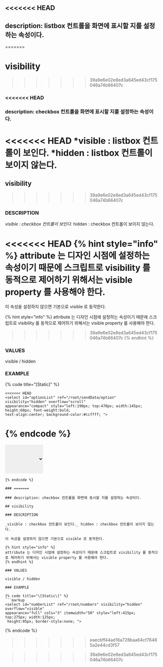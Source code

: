 <<<<<<< HEAD
---
description: listbox 컨트롤을 화면에 표시할 지를 설정하는 속성이다.     
---
=======
# visibility
>>>>>>> 39a9e6e02e8ed3a645ed43cf175046a74b66407c

### &lt;&lt;&lt;&lt;&lt;&lt;&lt; HEAD

### description: checkbox 컨트롤을 화면에 표시할 지를 설정하는 속성이다.

<<<<<<< HEAD
*visible : listbox  컨트롤이 보인다.
*hidden : listbox  컨트롤이 보이지 않는다.
=======
## visibility
>>>>>>> 39a9e6e02e8ed3a645ed43cf175046a74b66407c

### DESCRIPTION

_visible : checkbox 컨트롤이 보인다._ hidden : checkbox 컨트롤이 보이지 않는다.

<<<<<<< HEAD
{% hint style="info" %} attribute 는 디자인 시점에 설정하는 속성이기 때문에 스크립트로 visibility 를 동적으로 제어하기 위해서는 visible property 를 사용해야 한다.   
=======
이 속성을 설정하지 않으면 기본으로 visible 로 동작한다.

{% hint style="info" %}
attribute 는 디자인 시점에 설정하는 속성이기 때문에 스크립트로 visibility 를 동적으로 제어하기 위해서는 visible property 를 사용해야 한다.
>>>>>>> 39a9e6e02e8ed3a645ed43cf175046a74b66407c
{% endhint %}

### VALUES

visible / hidden

### EXAMPLE

{% code title="\[Static\]" %}
```markup
<<<<<<< HEAD
<select id="optionList" ref="/root/sendData/option" visibility="hidden" overflow="scroll" 
appearance="compact" style="left:190px; top:470px; width:145px; height:60px; font-weight:bold; 
text-align:center; background-color:#ccffff; "> 
```
{% endcode %}
=======
<select id="numberList" ref="/root/numbers" visibility="hidden" overflow="visible" 
appearance="full" cols="3" itemwidth="50" style="left:415px; top:275px; width:125px;
 height:95px; border-style:none; ">
```
{% endcode %}

### =======

### description: checkbox 컨트롤을 화면에 표시할 지를 설정하는 속성이다.

## visibility

### DESCRIPTION

_visible : checkbox 컨트롤이 보인다._ hidden : checkbox 컨트롤이 보이지 않는다.

이 속성을 설정하지 않으면 기본으로 visible 로 동작한다.

{% hint style="info" %}
attribute 는 디자인 시점에 설정하는 속성이기 때문에 스크립트로 visibility 를 동적으로 제어하기 위해서는 visible property 를 사용해야 한다.
{% endhint %}

### VALUES

visible / hidden

### EXAMPLE

{% code title="\[Static\]" %}
```markup
<select id="numberList" ref="/root/numbers" visibility="hidden" overflow="visible" 
appearance="full" cols="3" itemwidth="50" style="left:415px; top:275px; width:125px;
 height:95px; border-style:none; ">
```
{% endcode %}

> > > > > > > eaecbff44ad16a728baa64cf76485a2e44cd3f57

>>>>>>> 39a9e6e02e8ed3a645ed43cf175046a74b66407c
